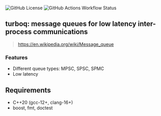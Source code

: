 ![GitHub License](https://img.shields.io/github/license/ksergey/turboq)
![GitHub Actions Workflow Status](https://img.shields.io/github/actions/workflow/status/ksergey/turboq/build.yml)

## turboq: message queues for low latency inter-process communications

> https://en.wikipedia.org/wiki/Message_queue

### Features

- Different queue types: MPSC, SPSC, SPMC
- Low latency

## Requirements

- C++20 (gcc-12+, clang-16+)
- boost, fmt, doctest
